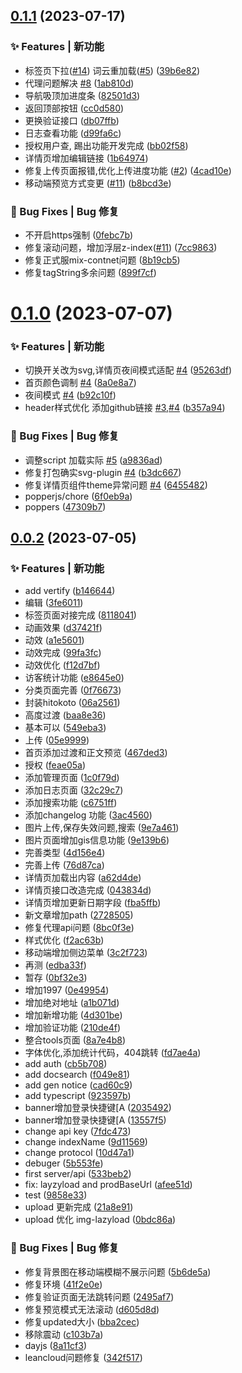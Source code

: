 ## [0.1.1](https://github.com/NNNNzs/nnnnzs.cn/compare/v0.1.0...v0.1.1) (2023-07-17)


### ✨ Features | 新功能

* 标签页下拉([#14](https://github.com/NNNNzs/nnnnzs.cn/issues/14)) 词云重加载([#5](https://github.com/NNNNzs/nnnnzs.cn/issues/5)) ([39b6e82](https://github.com/NNNNzs/nnnnzs.cn/commit/39b6e82))
* 代理问题解决 [#8](https://github.com/NNNNzs/nnnnzs.cn/issues/8) ([1ab810d](https://github.com/NNNNzs/nnnnzs.cn/commit/1ab810d))
* 导航吸顶加进度条 ([82501d3](https://github.com/NNNNzs/nnnnzs.cn/commit/82501d3))
* 返回顶部按钮 ([cc0d580](https://github.com/NNNNzs/nnnnzs.cn/commit/cc0d580))
* 更换验证接口 ([db07ffb](https://github.com/NNNNzs/nnnnzs.cn/commit/db07ffb))
* 日志查看功能 ([d99fa6c](https://github.com/NNNNzs/nnnnzs.cn/commit/d99fa6c))
* 授权用户查, 踢出功能开发完成 ([bb02f58](https://github.com/NNNNzs/nnnnzs.cn/commit/bb02f58))
* 详情页增加编辑链接 ([1b64974](https://github.com/NNNNzs/nnnnzs.cn/commit/1b64974))
* 修复上传页面报错,优化上传进度功能 ([#2](https://github.com/NNNNzs/nnnnzs.cn/issues/2)) ([4cad10e](https://github.com/NNNNzs/nnnnzs.cn/commit/4cad10e))
* 移动端预览方式变更 ([#11](https://github.com/NNNNzs/nnnnzs.cn/issues/11)) ([b8bcd3e](https://github.com/NNNNzs/nnnnzs.cn/commit/b8bcd3e))


### 🐛 Bug Fixes | Bug 修复

* 不开启https强制 ([0febc7b](https://github.com/NNNNzs/nnnnzs.cn/commit/0febc7b))
* 修复滚动问题，增加浮层z-index([#11](https://github.com/NNNNzs/nnnnzs.cn/issues/11)) ([7cc9863](https://github.com/NNNNzs/nnnnzs.cn/commit/7cc9863))
* 修复正式服mix-contnet问题 ([8b19cb5](https://github.com/NNNNzs/nnnnzs.cn/commit/8b19cb5))
* 修复tagString多余问题 ([899f7cf](https://github.com/NNNNzs/nnnnzs.cn/commit/899f7cf))



# [0.1.0](https://github.com/NNNNzs/nnnnzs.cn/compare/v0.0.2...v0.1.0) (2023-07-07)


### ✨ Features | 新功能

* 切换开关改为svg,详情页夜间模式适配 [#4](https://github.com/NNNNzs/nnnnzs.cn/issues/4) ([95263df](https://github.com/NNNNzs/nnnnzs.cn/commit/95263df))
* 首页颜色调制 [#4](https://github.com/NNNNzs/nnnnzs.cn/issues/4) ([8a0e8a7](https://github.com/NNNNzs/nnnnzs.cn/commit/8a0e8a7))
* 夜间模式 [#4](https://github.com/NNNNzs/nnnnzs.cn/issues/4) ([b92c10f](https://github.com/NNNNzs/nnnnzs.cn/commit/b92c10f))
* header样式优化 添加github链接 [#3](https://github.com/NNNNzs/nnnnzs.cn/issues/3),[#4](https://github.com/NNNNzs/nnnnzs.cn/issues/4) ([b357a94](https://github.com/NNNNzs/nnnnzs.cn/commit/b357a94))


### 🐛 Bug Fixes | Bug 修复

* 调整script 加载实际  [#5](https://github.com/NNNNzs/nnnnzs.cn/issues/5) ([a9836ad](https://github.com/NNNNzs/nnnnzs.cn/commit/a9836ad))
* 修复打包确实svg-plugin [#4](https://github.com/NNNNzs/nnnnzs.cn/issues/4) ([b3dc667](https://github.com/NNNNzs/nnnnzs.cn/commit/b3dc667))
* 修复详情页组件theme异常问题 [#4](https://github.com/NNNNzs/nnnnzs.cn/issues/4) ([6455482](https://github.com/NNNNzs/nnnnzs.cn/commit/6455482))
* popperjs/chore ([6f0eb9a](https://github.com/NNNNzs/nnnnzs.cn/commit/6f0eb9a))
* poppers ([47309b7](https://github.com/NNNNzs/nnnnzs.cn/commit/47309b7))



## [0.0.2](https://github.com/NNNNzs/nnnnzs.cn/compare/a62d4de...v0.0.2) (2023-07-05)


### ✨ Features | 新功能

*  add vertify ([b146644](https://github.com/NNNNzs/nnnnzs.cn/commit/b146644))
* 编辑 ([3fe6011](https://github.com/NNNNzs/nnnnzs.cn/commit/3fe6011))
* 标签页面对接完成 ([8118041](https://github.com/NNNNzs/nnnnzs.cn/commit/8118041))
* 动画效果 ([d37421f](https://github.com/NNNNzs/nnnnzs.cn/commit/d37421f))
* 动效 ([a1e5601](https://github.com/NNNNzs/nnnnzs.cn/commit/a1e5601))
* 动效完成 ([99fa3fc](https://github.com/NNNNzs/nnnnzs.cn/commit/99fa3fc))
* 动效优化 ([f12d7bf](https://github.com/NNNNzs/nnnnzs.cn/commit/f12d7bf))
* 访客统计功能 ([e8645e0](https://github.com/NNNNzs/nnnnzs.cn/commit/e8645e0))
* 分类页面完善 ([0f76673](https://github.com/NNNNzs/nnnnzs.cn/commit/0f76673))
* 封装hitokoto ([06a2561](https://github.com/NNNNzs/nnnnzs.cn/commit/06a2561))
* 高度过渡 ([baa8e36](https://github.com/NNNNzs/nnnnzs.cn/commit/baa8e36))
* 基本可以 ([549eba3](https://github.com/NNNNzs/nnnnzs.cn/commit/549eba3))
* 上传 ([05e9999](https://github.com/NNNNzs/nnnnzs.cn/commit/05e9999))
* 首页添加过渡和正文预览 ([467ded3](https://github.com/NNNNzs/nnnnzs.cn/commit/467ded3))
* 授权 ([feae05a](https://github.com/NNNNzs/nnnnzs.cn/commit/feae05a))
* 添加管理页面 ([1c0f79d](https://github.com/NNNNzs/nnnnzs.cn/commit/1c0f79d))
* 添加日志页面 ([32c29c7](https://github.com/NNNNzs/nnnnzs.cn/commit/32c29c7))
* 添加搜索功能 ([c6751ff](https://github.com/NNNNzs/nnnnzs.cn/commit/c6751ff))
* 添加changelog 功能 ([3ac4560](https://github.com/NNNNzs/nnnnzs.cn/commit/3ac4560))
* 图片上传,保存失效问题,搜索 ([9e7a461](https://github.com/NNNNzs/nnnnzs.cn/commit/9e7a461))
* 图片页面增加gis信息功能 ([9e139b6](https://github.com/NNNNzs/nnnnzs.cn/commit/9e139b6))
* 完善类型 ([4d156e4](https://github.com/NNNNzs/nnnnzs.cn/commit/4d156e4))
* 完善上传 ([76d87ca](https://github.com/NNNNzs/nnnnzs.cn/commit/76d87ca))
* 详情页加载出内容 ([a62d4de](https://github.com/NNNNzs/nnnnzs.cn/commit/a62d4de))
* 详情页接口改造完成 ([043834d](https://github.com/NNNNzs/nnnnzs.cn/commit/043834d))
* 详情页增加更新日期字段 ([fba5ffb](https://github.com/NNNNzs/nnnnzs.cn/commit/fba5ffb))
* 新文章增加path ([2728505](https://github.com/NNNNzs/nnnnzs.cn/commit/2728505))
* 修复代理api问题 ([8bc0f3e](https://github.com/NNNNzs/nnnnzs.cn/commit/8bc0f3e))
* 样式优化 ([f2ac63b](https://github.com/NNNNzs/nnnnzs.cn/commit/f2ac63b))
* 移动端增加侧边菜单 ([3c2f723](https://github.com/NNNNzs/nnnnzs.cn/commit/3c2f723))
* 再测 ([edba33f](https://github.com/NNNNzs/nnnnzs.cn/commit/edba33f))
* 暂存 ([0bf32e3](https://github.com/NNNNzs/nnnnzs.cn/commit/0bf32e3))
* 增加1997 ([0e49954](https://github.com/NNNNzs/nnnnzs.cn/commit/0e49954))
* 增加绝对地址 ([a1b071d](https://github.com/NNNNzs/nnnnzs.cn/commit/a1b071d))
* 增加新增功能 ([4d301be](https://github.com/NNNNzs/nnnnzs.cn/commit/4d301be))
* 增加验证功能 ([210de4f](https://github.com/NNNNzs/nnnnzs.cn/commit/210de4f))
* 整合tools页面 ([8a7e4b8](https://github.com/NNNNzs/nnnnzs.cn/commit/8a7e4b8))
* 字体优化,添加统计代码，404跳转 ([fd7ae4a](https://github.com/NNNNzs/nnnnzs.cn/commit/fd7ae4a))
* add auth ([cb5b708](https://github.com/NNNNzs/nnnnzs.cn/commit/cb5b708))
* add docsearch ([f049e81](https://github.com/NNNNzs/nnnnzs.cn/commit/f049e81))
* add gen notice ([cad60c9](https://github.com/NNNNzs/nnnnzs.cn/commit/cad60c9))
* add typescript ([923597b](https://github.com/NNNNzs/nnnnzs.cn/commit/923597b))
* banner增加登录快捷键[A ([2035492](https://github.com/NNNNzs/nnnnzs.cn/commit/2035492))
* banner增加登录快捷键[A ([13557f5](https://github.com/NNNNzs/nnnnzs.cn/commit/13557f5))
* change api key ([7fdc473](https://github.com/NNNNzs/nnnnzs.cn/commit/7fdc473))
* change indexName ([9d11569](https://github.com/NNNNzs/nnnnzs.cn/commit/9d11569))
* change protocol ([10d47a1](https://github.com/NNNNzs/nnnnzs.cn/commit/10d47a1))
* debuger ([5b553fe](https://github.com/NNNNzs/nnnnzs.cn/commit/5b553fe))
* first  server/api ([533beb2](https://github.com/NNNNzs/nnnnzs.cn/commit/533beb2))
* fix: layzyload and prodBaseUrl ([afee51d](https://github.com/NNNNzs/nnnnzs.cn/commit/afee51d))
* test ([9858e33](https://github.com/NNNNzs/nnnnzs.cn/commit/9858e33))
* upload 更新完成 ([21a8e91](https://github.com/NNNNzs/nnnnzs.cn/commit/21a8e91))
* upload 优化 img-lazyload ([0bdc86a](https://github.com/NNNNzs/nnnnzs.cn/commit/0bdc86a))


### 🐛 Bug Fixes | Bug 修复

* 修复背景图在移动端模糊不展示问题 ([5b6de5a](https://github.com/NNNNzs/nnnnzs.cn/commit/5b6de5a))
* 修复环境 ([41f2e0e](https://github.com/NNNNzs/nnnnzs.cn/commit/41f2e0e))
* 修复验证页面无法跳转问题 ([2495af7](https://github.com/NNNNzs/nnnnzs.cn/commit/2495af7))
* 修复预览模式无法滚动 ([d605d8d](https://github.com/NNNNzs/nnnnzs.cn/commit/d605d8d))
* 修复updated大小 ([bba2cec](https://github.com/NNNNzs/nnnnzs.cn/commit/bba2cec))
* 移除震动 ([c103b7a](https://github.com/NNNNzs/nnnnzs.cn/commit/c103b7a))
* dayjs ([8a11cf3](https://github.com/NNNNzs/nnnnzs.cn/commit/8a11cf3))
* leancloud问题修复 ([342f517](https://github.com/NNNNzs/nnnnzs.cn/commit/342f517))




